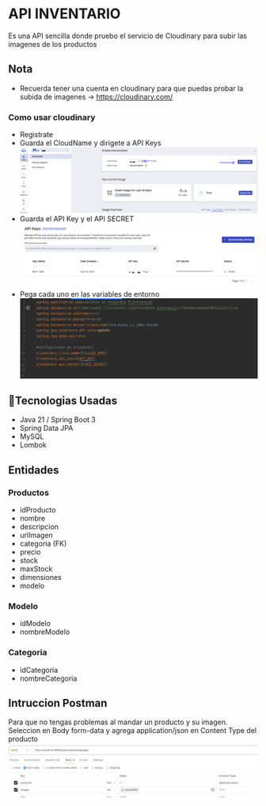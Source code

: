 # API INVENTARIO
Es una API sencilla donde pruebo el servicio de Cloudinary para subir las imagenes de los productos
## Nota 
 - Recuerda tener una cuenta en cloudinary para que puedas probar la subida de imagenes -> https://cloudinary.com/
### Como usar cloudinary
- Registrate
- Guarda el CloudName y dirigete a API Keys
  ![Diagrama de arquitectura](./docs/images/cloudinary1.png)
- Guarda el API Key y el API SECRET
  ![Diagrama de arquitectura](./docs/images/cloudinary2.png)
- Pega cada uno en las variables de entorno
  ![Diagrama de arquitectura](./docs/images/environment-variables.png)

## 🚀Tecnologias Usadas
 - Java 21 / Spring Boot 3
 - Spring Data JPA
 - MySQL
 - Lombok
## Entidades
### Productos 
  - idProducto
  - nombre
  - descripcion
  - urlImagen
  - categoria (FK)
  - precio
  - stock
  - maxStock
  - dimensiones
  - modelo
### Modelo
  - idModelo
  - nombreModelo
### Categoria
  - idCategoria
  - nombreCategoria

## Intruccion Postman
Para que no tengas problemas al mandar un producto y su imagen. Seleccion en Body form-data y agrega application/json en Content Type del producto
![Diagrama de arquitectura](./docs/images/postman-configuracion.PNG)
